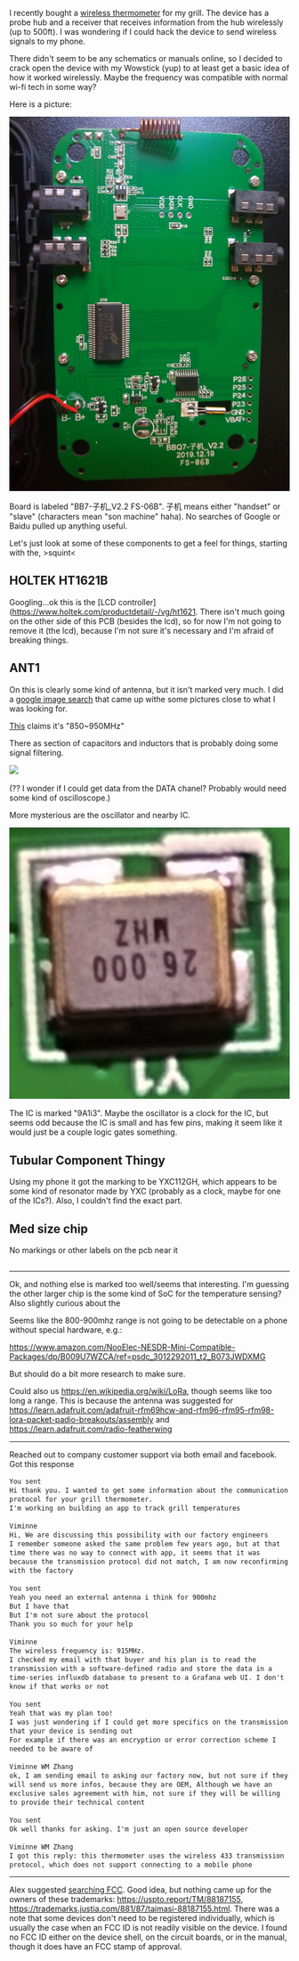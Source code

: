 I recently bought a [wireless thermometer](https://www.amazon.com/Wireless-Thermometer-Injector-Upgraded-Grilling/dp/B084L86VTX/ref=asc_df_B084L86VTX/?tag=&linkCode=df0&hvadid=416720912294&hvpos=&hvnetw=g&hvrand=8648917547180588802&hvpone=&hvptwo=&hvqmt=&hvdev=c&hvdvcmdl=&hvlocint=&hvlocphy=9067609&hvtargid=pla-886773437227&ref=&adgrpid=90729935261&th=1) for my grill. The device has a probe hub and a receiver that receives information from the hub wirelessly (up to 500ft). I was wondering if I could hack the device to send wireless signals to my phone. 

There didn't seem to be any schematics or manuals online, so I decided to crack open the device with my Wowstick (yup) to at least get a basic idea of how it worked wirelessly. Maybe the frequency was compatible with normal wi-fi tech in some way? 

Here is a picture:

![](2022-08-14-14-50-13.png)

Board is labeled "BB7-子机_V2.2 FS-06B". 子机 means either "handset" or "slave" (characters mean "son machine" haha). No searches of Google or Baidu pulled up anything useful.

Let's just look at some of these components to get a feel for things, starting with the, >squint< 





## HOLTEK HT1621B

Googling...ok this is the [LCD controller](https://www.holtek.com/productdetail/-/vg/ht1621. There isn't much going on the other side of this PCB (besides the lcd), so for now I'm not going to remove it (the lcd), because I'm not sure it's necessary and I'm afraid of breaking things. 

## ANT1

On this is clearly some kind of antenna, but it isn't marked very much. I did a [google image search](https://www.google.com/search?q=wireless+antenna+component+500+ft+coil&tbm=isch&ved=2ahUKEwjz3v7ehMf5AhUbrXIEHVCWAG8Q2-cCegQIABAA&oq=wireless+antenna+component+500+ft+coil&gs_lcp=CgNpbWcQAzoECCMQJ1CfAliXB2DvCGgAcAB4AIABZIgB-gKSAQM1LjGYAQCgAQGqAQtnd3Mtd2l6LWltZ8ABAQ&sclient=img&ei=HUn5YrPcA5vaytMP0KyC-AY&bih=1016&biw=1792) that came up withe some pictures close to what I was looking for. 

[This](https://www.adafruit.com/product/4269?gclid=Cj0KCQjwuuKXBhCRARIsAC-gM0he67gxTymu_0_HUhDWDzFzUhCZhhFHXREGbrKEUA4TQSbaQrEvWIkaAqkfEALw_wcB) claims it's "850~950MHz"

There as section of capacitors and inductors that is probably doing some signal filtering. 

![](2022-08-15-17-56-57.png)

(?? I wonder if I could get data from the DATA chanel? Probably would need some kind of oscilloscope.)

More mysterious are the oscillator and nearby IC. 

![](2022-08-15-17-46-11.png)

The IC is marked "9A1i3". Maybe the oscillator is a clock for the IC, but seems odd because the IC is small and has few pins, making it seem like it would just be a couple logic gates something. 

## Tubular Component Thingy

Using my phone it got the marking to be YXC112GH, which appears to be some kind of resonator made by YXC (probably as a clock, maybe for one of the ICs?). Also, I couldn't find the exact part. 

## Med size chip

No markings or other labels on the pcb near it

## 

-----------------------

Ok, and nothing else is marked too well/seems that interesting. I'm guessing the other larger chip is the some kind of SoC for the temperature sensing? Also slightly curious about the

Seems like the 800-900mhz range is not going to be detectable on a phone without special hardware, e.g.: 

https://www.amazon.com/NooElec-NESDR-Mini-Compatible-Packages/dp/B009U7WZCA/ref=psdc_3012292011_t2_B073JWDXMG

But should do a bit more research to make sure. 

Could also us https://en.wikipedia.org/wiki/LoRa, though seems like too long a range. This is because the antenna was suggested for https://learn.adafruit.com/adafruit-rfm69hcw-and-rfm96-rfm95-rfm98-lora-packet-padio-breakouts/assembly and https://learn.adafruit.com/radio-featherwing

----------------

Reached out to company customer support via both email and facebook. Got this response

```
You sent
Hi thank you. I wanted to get some information about the communication protocol for your grill thermometer.
I'm working on building an app to track grill temperatures

Viminne
Hi, We are discussing this possibility with our factory engineers
I remember someone asked the same problem few years ago, but at that time there was no way to connect with app, it seems that it was because the transmission protocol did not match, I am now reconfirming with the factory

You sent
Yeah you need an external antenna i think for 900mhz
But I have that
But I'm not sure about the protocol
Thank you so much for your help

Viminne
The wireless frequency is: 915MHz.
I checked my email with that buyer and his plan is to read the transmission with a software-defined radio and store the data in a time-series influxdb database to present to a Grafana web UI. I don't know if that works or not

You sent
Yeah that was my plan too!
I was just wondering if I could get more specifics on the transmission that your device is sending out
For example if there was an encryption or error correction scheme I needed to be aware of

Viminne WM Zhang
ok, I am sending email to asking our factory now, but not sure if they will send us more infos, because they are OEM, Although we have an exclusive sales agreement with him, not sure if they will be willing to provide their technical content

You sent
Ok well thanks for asking. I'm just an open source developer

Viminne WM Zhang
I got this reply: this thermometer uses the wireless 433 transmission protocol, which does not support connecting to a mobile phone
```

------------------

Alex suggested [searching FCC](https://apps.fcc.gov/oetcf/eas/reports/GranteeSearch.cfm?calledFromFrame=N). Good idea, but nothing came up for the owners of these trademarks: https://uspto.report/TM/88187155, https://trademarks.justia.com/881/87/taimasi-88187155.html. There was a note that some devices don't need to be registered individually, which is usually the case when an FCC ID is not readily visible on the device. I found no FCC ID either on the device shell, on the circuit boards, or in the manual, though it does have an FCC stamp of approval.
